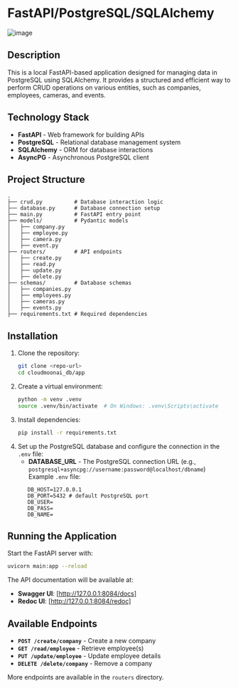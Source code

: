 # FastAPI/PostgreSQL/SQLAlchemy
![image](https://github.com/user-attachments/assets/458b9303-7071-4c24-827e-366a789bab0e)

## Description
This is a local FastAPI-based application designed for managing data in PostgreSQL using SQLAlchemy. It provides a structured and efficient way to perform CRUD operations on various entities, such as companies, employees, cameras, and events.

## Technology Stack
- **FastAPI** - Web framework for building APIs
- **PostgreSQL** - Relational database management system
- **SQLAlchemy** - ORM for database interactions
- **AsyncPG** - Asynchronous PostgreSQL client

## Project Structure
```
.
├── crud.py          # Database interaction logic
├── database.py      # Database connection setup
├── main.py          # FastAPI entry point
├── models/          # Pydantic models
│   ├── company.py
│   ├── employee.py
│   ├── camera.py
│   ├── event.py
├── routers/         # API endpoints
│   ├── create.py
│   ├── read.py
│   ├── update.py
│   ├── delete.py
├── schemas/         # Database schemas
│   ├── companies.py
│   ├── employees.py
│   ├── cameras.py
│   ├── events.py
├── requirements.txt # Required dependencies
```

## Installation
1. Clone the repository:
   ```sh
   git clone <repo-url>
   cd cloudmoonai_db/app
   ```
2. Create a virtual environment:
   ```sh
   python -m venv .venv
   source .venv/bin/activate  # On Windows: .venv\Scripts\activate
   ```
3. Install dependencies:
   ```sh
   pip install -r requirements.txt
   ```
4. Set up the PostgreSQL database and configure the connection in the `.env` file:
   - **DATABASE_URL** - The PostgreSQL connection URL (e.g., `postgresql+asyncpg://username:password@localhost/dbname`)
   Example `.env` file:
   ```
      DB_HOST=127.0.0.1
      DB_PORT=5432 # default PostgreSQL port
      DB_USER=
      DB_PASS=
      DB_NAME=
   ```

## Running the Application
Start the FastAPI server with:
```sh
uvicorn main:app --reload
```
The API documentation will be available at:
- **Swagger UI**: [http://127.0.0.1:8084/docs]
- **Redoc UI**: [http://127.0.0.1:8084/redoc]

## Available Endpoints
- **`POST /create/company`** - Create a new company
- **`GET /read/employee`** - Retrieve employee(s)
- **`PUT /update/employee`** - Update employee details
- **`DELETE /delete/company`** - Remove a company

More endpoints are available in the `routers` directory.
